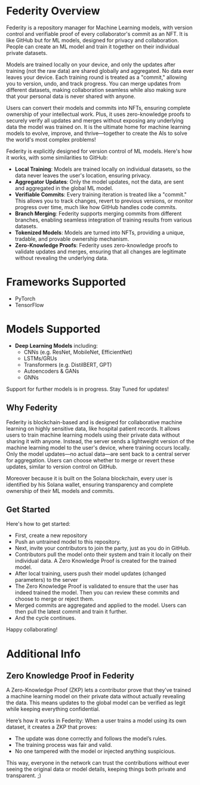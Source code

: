 # Federity Overview 
Federity is a repository manager for Machine Learning models, with version control and verifiable proof of every collaborator's commit as an NFT. It is like GitHub but for ML models, designed for privacy and collaboration. People can create an ML model and train it together on their individual private datasets. 

Models are trained locally on your device, and only the updates after training (not the raw data) are shared globally and aggregated. No data ever leaves your device. Each training round is treated as a "commit," allowing you to version, undo, and track progress. You can merge updates from different datasets, making collaboration seamless while also making sure that your personal data is never shared with anyone.

Users can convert their models and commits into NFTs, ensuring complete ownership of your intellectual work. Plus, it uses zero-knowledge proofs to securely verify all updates and merges without exposing any underlying data the model was trained on. It is the ultimate home for machine learning models to evolve, improve, and thrive—together to create the AIs to solve the world's most complex problems!

Federity is explicitly designed for version control of ML models. Here's how it works, with some similarities to GitHub:

- **Local Training**: Models are trained locally on individual datasets, so the data never leaves the user's location, ensuring privacy.
- **Aggregator Updates**: Only the model updates, not the data, are sent and aggregated in the global ML model.
- **Verifiable Commits**: Every training iteration is treated like a "commit." This allows you to track changes, revert to previous versions, or monitor progress over time, much like how GitHub handles code commits.
- **Branch Merging**: Federity supports merging commits from different branches, enabling seamless integration of training results from various datasets.
- **Tokenized Models**: Models are turned into NFTs, providing a unique, tradable, and provable ownership mechanism.
- **Zero-Knowledge Proofs**: Federity uses zero-knowledge proofs to validate updates and merges, ensuring that all changes are legitimate without revealing the underlying data.

# Frameworks Supported
- PyTorch
- TensorFlow

# Models Supported
- **Deep Learning Models** including:
  - CNNs (e.g. ResNet, MobileNet, EfficientNet)
  - LSTMs/GRUs
  - Transformers (e.g. DistilBERT, GPT)
  - Autoencoders & GANs
  - GNNs
  
Support for further models is in progress. Stay Tuned for updates!

## Why Federity
Federity is blockchain-based and is designed for collaborative machine learning on highly sensitive data, like hospital patient records. It allows users to train machine learning models using their private data without sharing it with anyone. Instead, the server sends a lightweight version of the machine learning model to the user's device, where training occurs locally. Only the model updates—no actual data—are sent back to a central server for aggregation. Users can choose whether to merge or revert these updates, similar to version control on GitHub. 

Moreover because it is built on the Solana blockchain, every user is identified by his Solana wallet, ensuring transparency and complete ownership of their ML models and commits.

## Get Started
Here's how to get started: 
- First, create a new repository
- Push an untrained model to this repository.
- Next, invite your contributors to join the party, just as you do in GitHub.
- Contributors pull the model onto their system and train it locally on their individual data. A Zero Knowledge Proof is created for the trained model.
- After local training, users push their model updates (changed parameters) to the server
- The Zero Knowledge Proof is validated to ensure that the user has indeed trained the model. Then you can review these commits and choose to merge or reject them.
- Merged commits are aggregated and applied to the model. Users can then pull the latest commit and train it further.
- And the cycle continues.

Happy collaborating!


# Additional Info
## Zero Knowledge Proof in Federity
A Zero-Knowledge Proof (ZKP) lets a contributor prove that they’ve trained a machine learning model on their private data without actually revealing the data. This means updates to the global model can be verified as legit while keeping everything confidential.

Here’s how it works in Federity: When a user trains a model using its own dataset, it creates a ZKP that proves:

- The update was done correctly and follows the model’s rules.
- The training process was fair and valid.
- No one tampered with the model or injected anything suspicious.

This way, everyone in the network can trust the contributions without ever seeing the original data or model details, keeping things both private and transparent. ;)

